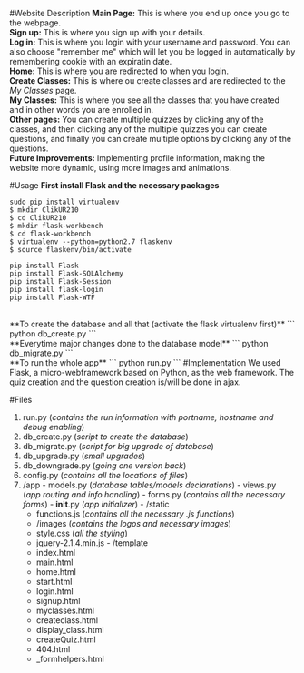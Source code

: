 #Website Description
**Main Page:** This is where you end up once you go to the webpage. <br>
**Sign up:** This is where you sign up with your details. <br>
**Log in:** This is where you login with your username and password. You can also choose "remember me" which will let you be logged in automatically by remembering cookie with an expiratin date. <br>
**Home:** This is where you are redirected to when you login. <br>
**Create Classes:** This is where ou create classes and are redirected to the _My Classes_ page. <br>
**My Classes:** This is where you see all the classes that you have created and in other words you are enrolled in. <br>
**Other pages:** You can create multiple quizzes by clicking any of the classes, and then clicking any of the multiple quizzes you can create questions, and finally you can create multiple options by clicking any of the questions. <br>
**Future Improvements:** Implementing profile information, making the website more dynamic, using more images and animations. <br>


#Usage
**First install Flask and the necessary packages** <br>
```
sudo pip install virtualenv
$ mkdir ClikUR210
$ cd ClikUR210
$ mkdir flask-workbench
$ cd flask-workbench
$ virtualenv --python=python2.7 flaskenv
$ source flaskenv/bin/activate

pip install Flask
pip install Flask-SQLAlchemy
pip install Flask-Session
pip install flask-login
pip install Flask-WTF
```
<br>
**To create the database and all that (activate the flask virtualenv first)**
```
python db_create.py
```
<br>
**Everytime major changes done to the database model**
```
python db_migrate.py
```
<br>
**To run the whole app**
```
python run.py
```
#Implementation
We used Flask, a micro-webframework based on Python, as the web framework.
The quiz creation and the question creation is/will be done in ajax.
<br>

#Files
  1. run.py (_contains the run information with portname, hostname and debug enabling_)
  2. db\_create.py (_script to create the database_)
  3. db\_migrate.py (_script for big upgrade of database_)
  3. db\_upgrade.py (_small upgrades_)
  4. db\_downgrade.py (_going one version back_)
  5. config.py (_contains all the locations of files_)
  6. /app
    - models.py (_database tables/models declarations_)
    - views.py (_app routing and info handling_)
    - forms.py (_contains all the necessary forms_)
    - __init__.py (_app initializer_)
    - /static
      * functions.js (_contains all the necessary .js functions_)
      * /images (_contains the logos and necessary images_)
      * style.css (_all the styling_)
      * jquery-2.1.4.min.js
    - /template
      * index.html
      * main.html
      * home.html
      * start.html
      * login.html
      * signup.html
      * myclasses.html
      * createclass.html
      * display_class.html
      * createQuiz.html
      * 404.html
      * _formhelpers.html
